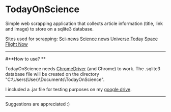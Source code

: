 # TodayOnScience

Simple web scrapping application that collects article information (title, link and image) to store on a sqlite3 database.

Sites used for scrapping:
[Sci-news](http://www.sci-news.com)
[Science news](https://www.sciencenews.org)
[Universe Today](https://www.universetoday.com)
[Space Flight Now](https://spaceflightnow.com)

--------------------------------------------------------------------------------------
#**How to use? **

TodayOnScience needs [ChromeDriver](https://chromedriver.chromium.org/downloads) (and Chrome) to work.
The .sqlite3 database file will be created on the directory "C:\Users\(User)\Documents\TodayOnScience".

I included a .jar file for testing purposes on my [google drive](https://drive.google.com/file/d/15rGzWj0Vf3h3XUs3itThVhTLq3ts6Wfh/view?usp=sharing).

--------------------------------------------------------------------------------------

Suggestions are appreciated :)




